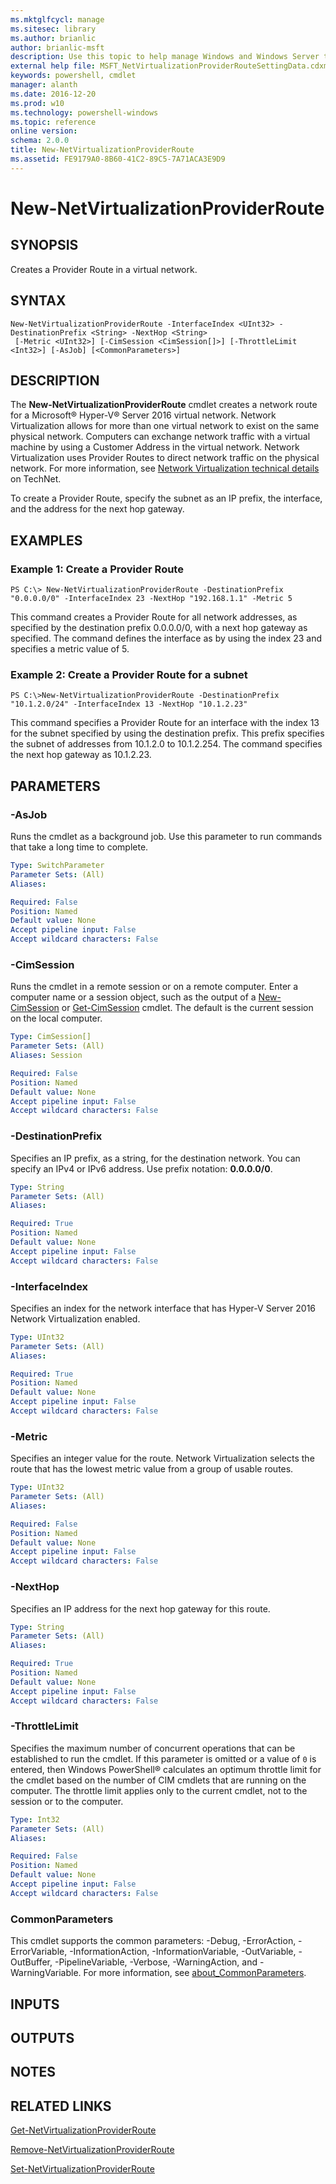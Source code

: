 ```yaml
---
ms.mktglfcycl: manage
ms.sitesec: library
ms.author: brianlic
author: brianlic-msft
description: Use this topic to help manage Windows and Windows Server technologies with Windows PowerShell.
external help file: MSFT_NetVirtualizationProviderRouteSettingData.cdxml-help.xml
keywords: powershell, cmdlet
manager: alanth
ms.date: 2016-12-20
ms.prod: w10
ms.technology: powershell-windows
ms.topic: reference
online version: 
schema: 2.0.0
title: New-NetVirtualizationProviderRoute
ms.assetid: FE9179A0-8B60-41C2-89C5-7A71ACA3E9D9
---
```


# New-NetVirtualizationProviderRoute

## SYNOPSIS
Creates a Provider Route in a virtual network.

## SYNTAX

```
New-NetVirtualizationProviderRoute -InterfaceIndex <UInt32> -DestinationPrefix <String> -NextHop <String>
 [-Metric <UInt32>] [-CimSession <CimSession[]>] [-ThrottleLimit <Int32>] [-AsJob] [<CommonParameters>]
```

## DESCRIPTION
The **New-NetVirtualizationProviderRoute** cmdlet creates a network route for a Microsoft® Hyper-V® Server 2016 virtual network.
Network Virtualization allows for more than one virtual network to exist on the same physical network.
Computers can exchange network traffic with a virtual machine by using a Customer Address in the virtual network.
Network Virtualization uses Provider Routes to direct network traffic on the physical network.
For more information, see [Network Virtualization technical details](http://technet.microsoft.com/library/jj134174.aspx) on TechNet.

To create a Provider Route, specify the subnet as an IP prefix, the interface, and the address for the next hop gateway.

## EXAMPLES

### Example 1: Create a Provider Route
```
PS C:\> New-NetVirtualizationProviderRoute -DestinationPrefix "0.0.0.0/0" -InterfaceIndex 23 -NextHop "192.168.1.1" -Metric 5
```

This command creates a Provider Route for all network addresses, as specified by the destination prefix 0.0.0.0/0, with a next hop gateway as specified.
The command defines the interface as by using the index 23 and specifies a metric value of 5.

### Example 2: Create a Provider Route for a subnet
```
PS C:\>New-NetVirtualizationProviderRoute -DestinationPrefix "10.1.2.0/24" -InterfaceIndex 13 -NextHop "10.1.2.23"
```

This command specifies a Provider Route for an interface with the index 13 for the subnet specified by using the destination prefix.
This prefix specifies the subnet of addresses from 10.1.2.0 to 10.1.2.254.
The command specifies the next hop gateway as 10.1.2.23.

## PARAMETERS

### -AsJob
Runs the cmdlet as a background job. Use this parameter to run commands that take a long time to complete.

```yaml
Type: SwitchParameter
Parameter Sets: (All)
Aliases: 

Required: False
Position: Named
Default value: None
Accept pipeline input: False
Accept wildcard characters: False
```

### -CimSession
Runs the cmdlet in a remote session or on a remote computer.
Enter a computer name or a session object, such as the output of a [New-CimSession](http://go.microsoft.com/fwlink/p/?LinkId=227967) or [Get-CimSession](http://go.microsoft.com/fwlink/p/?LinkId=227966) cmdlet.
The default is the current session on the local computer.

```yaml
Type: CimSession[]
Parameter Sets: (All)
Aliases: Session

Required: False
Position: Named
Default value: None
Accept pipeline input: False
Accept wildcard characters: False
```

### -DestinationPrefix
Specifies an IP prefix, as a string, for the destination network.
You can specify an IPv4 or IPv6 address.
Use prefix notation: **0.0.0.0/0**.

```yaml
Type: String
Parameter Sets: (All)
Aliases: 

Required: True
Position: Named
Default value: None
Accept pipeline input: False
Accept wildcard characters: False
```

### -InterfaceIndex
Specifies an index for the network interface that has Hyper-V Server 2016 Network Virtualization enabled.

```yaml
Type: UInt32
Parameter Sets: (All)
Aliases: 

Required: True
Position: Named
Default value: None
Accept pipeline input: False
Accept wildcard characters: False
```

### -Metric
Specifies an integer value for the route.
Network Virtualization selects the route that has the lowest metric value from a group of usable routes.

```yaml
Type: UInt32
Parameter Sets: (All)
Aliases: 

Required: False
Position: Named
Default value: None
Accept pipeline input: False
Accept wildcard characters: False
```

### -NextHop
Specifies an IP address for the next hop gateway for this route.

```yaml
Type: String
Parameter Sets: (All)
Aliases: 

Required: True
Position: Named
Default value: None
Accept pipeline input: False
Accept wildcard characters: False
```

### -ThrottleLimit
Specifies the maximum number of concurrent operations that can be established to run the cmdlet.
If this parameter is omitted or a value of `0` is entered, then Windows PowerShell® calculates an optimum throttle limit for the cmdlet based on the number of CIM cmdlets that are running on the computer.
The throttle limit applies only to the current cmdlet, not to the session or to the computer.

```yaml
Type: Int32
Parameter Sets: (All)
Aliases: 

Required: False
Position: Named
Default value: None
Accept pipeline input: False
Accept wildcard characters: False
```

### CommonParameters
This cmdlet supports the common parameters: -Debug, -ErrorAction, -ErrorVariable, -InformationAction, -InformationVariable, -OutVariable, -OutBuffer, -PipelineVariable, -Verbose, -WarningAction, and -WarningVariable. For more information, see [about_CommonParameters](http://go.microsoft.com/fwlink/?LinkID=113216).

## INPUTS

## OUTPUTS

## NOTES

## RELATED LINKS

[Get-NetVirtualizationProviderRoute](./Get-NetVirtualizationProviderRoute.md)

[Remove-NetVirtualizationProviderRoute](./Remove-NetVirtualizationProviderRoute.md)

[Set-NetVirtualizationProviderRoute](./Set-NetVirtualizationProviderRoute.md)

